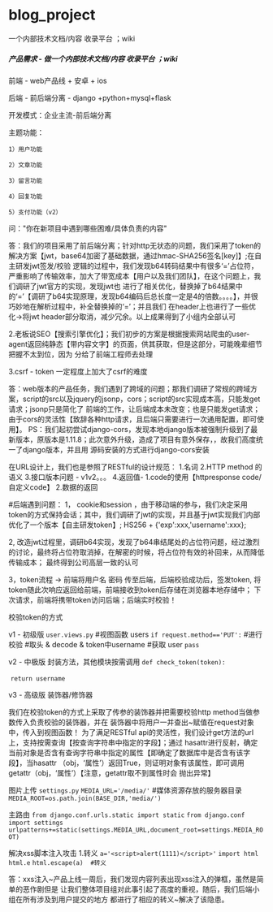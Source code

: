 # blog_project
一个内部技术文档/内容 收录平台 ；wiki
##### 产品需求 -  做一个内部技术文档/内容 收录平台 ；wiki

前端 - web产品线   +  安卓  + ios 

后端 -  前后端分离 - django +python+mysql+flask


开发模式：企业主流-前后端分离

主题功能：

	1）用户功能

	2）文章功能
	
	3）留言功能
	
	4）回复功能
	
	5）支付功能（v2）

问："你在新项目中遇到哪些困难/具体负责的内容"


答：我们的项目采用了前后端分离；针对http无状态的问题，我们采用了token的解决方案【jwt，base64加密了基础数据，通过hmac-SHA256签名[key]】;在自主研发jwt签发/校验
逻辑的过程中，我们发现b64转码结果中有很多‘=’占位符，严重影响了传输效率，加大了带宽成本【用户以及我们团队】，在这个问题上，我们调研了jwt官方的实现，发现jwt也
进行了相关优化，替换掉了b64结果中的‘=’【调研了b64实现原理，发现b64编码后总长度一定是4的倍数。。。。】，并很巧妙地在解析过程中，补全替换掉的‘=’；并且我们
在header上也进行了一些优化->将jwt header部分取消，减少冗余。以上成果得到了小组内全部认可

2.老板说SEO【搜索引擎优化】；我们初步的方案是根据搜索网站爬虫的user-agent返回纯静态【带内容文字】的页面，供其获取，但是这部分，可能晚辈细节把握不太到位，因为
分给了前端工程师去处理

3.csrf - token 一定程度上加大了csrf的难度

答：web版本的产品任务，我们遇到了跨域的问题；那我们调研了常规的跨域方案，script的src以及jquery的jsonp，cors；script的src实现成本高，只能发get请求；jsonp只是简化了
前端的工作，让后端成本未改变；也是只能发get请求；由于cors的灵活性【致辞各种http请求，且后端只需要进行一次通用配置，即可使用】。
PS：我们起初尝试django-cors，发现本地django版本被强制升级到了最新版本，原版本是1.11.8；此次意外升级，造成了项目有意外保存，，故我们高度统一了django版本，并且用
源码安装的方式进行django-cors安装


在URL设计上，我们也是参照了RESTful的设计规范：
	1.名词
	2.HTTP method 的语义
	3.接口版本问题 - v1v2。。。
	4.返回值-
		1.code的使用【httpresponse code/自定义code】
		2.数据的返回

#后端遇到问题：
1， cookie和session ，由于移动端的参与，我们决定采用token的方式保持会话；其中，我们调研了jwt的实现，并且基于jwt实现我们内部
优化了一个版本【自主研发token】; HS256 + {'exp':xxx,'username':xxx};

2, 改造jwt过程里，调研b64实现，发现了b64串结尾处的占位符问题，经过激烈的讨论，最终将占位符取消掉，在解密的时候，将占位符有效的补回来，从而降低传输成本；
最终得到公司高层一致的认可

3，token流程 ->   前端将用户名 密码 传至后端，后端校验成功后，签发token, 将token随此次响应返回给前端，前端接收到token后存储在浏览器本地存储中；
下次请求，前端将携带token访问后端；后端实时校验！

校验token的方式

v1 - 初级版
	`user.views.py`
	#视图函数 users
	`if request.method=='PUT':`
		#进行校验
		#取头 & decode & token中username
		#获取 user
		`pass`

v2 - 中极版
	封装方法，其他模块按需调用
	`def check_token(token):`

​		`return username`

v3 - 高级版
	装饰器/修饰器


我们在校验token的方式上采取了传参的装饰器并把需要校验http method当做参数传入负责校验的装饰器，并在
装饰器中将用户一并查出~赋值在request对象中，传入到视图函数！
为了满足RESTful api的灵活性，我们设计get方法的url上，支持按需查询【按查询字符串中指定的字段】；通过
hasattr进行反射，确定当前对象是否含有查询字符串中指定的属性【即确定了数据库中是否含有该字段】，当hasattr
（obj，‘属性’）返回True，则证明对象有该属性，即可调用getattr（obj，‘属性’）【注意，getattr取不到属性时会
抛出异常】

图片上传
`settings.py`
`MEDIA_URL='/media/'`
#媒体资源存放的服务器目录
`MEDIA_ROOT=os.path.join(BASE_DIR,'media/')`

主路由
`from django.conf.urls.static import static`
`from django.conf import settings`
`urlpatterns+=static(settings.MEDIA_URL,document_root=settings.MEDIA_ROOT)`

解决xss脚本注入攻击
1.转义
`a='<script>alert(1111)</script>'`
`import html`
`html.e`
`html.escape(a)  #转义`

答：xxs注入~产品上线一周后，我们发现内容列表出现xss注入的弹框，虽然是简单的恶作剧但是
让我们整体项目组对此事引起了高度的重视，随后，我们后端小组在所有涉及到用户提交的地方
都进行了相应的转义~解决了该隐患。
